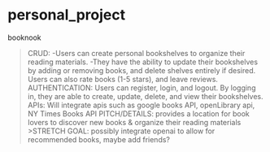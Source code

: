 # personal_project
booknook


>CRUD: -Users can create personal bookshelves to organize their reading materials. -They have the ability to update their bookshelves by adding or removing books, and delete shelves entirely if desired. Users can also  rate books (1-5 stars), and leave reviews.   
>AUTHENTICATION: Users can register, login, and logout. By logging in, they are able to create, update, delete, and view their bookshelves. 
>APIs: Will integrate apis such as google books API, openLibrary api, NY Times Books API 
>PITCH/DETAILS: provides a location for book lovers to discover new books & organize their reading materials >STRETCH GOAL: possibly integrate openai to allow for recommended books, maybe add friends?
